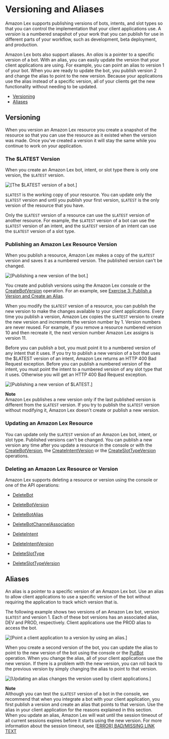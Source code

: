 # Versioning and Aliases<a name="versioning-aliases"></a>

Amazon Lex supports publishing versions of bots, intents, and slot types so that you can control the implementation that your client applications use\. A *version* is a numbered snapshot of your work that you can publish for use in different parts of your workflow, such as development, beta deployment, and production\.

Amazon Lex bots also support aliases\. An *alias* is a pointer to a specific version of a bot\. With an alias, you can easily update the version that your client applications are using\. For example, you can point an alias to version 1 of your bot\. When you are ready to update the bot, you publish version 2 and change the alias to point to the new version\. Because your applications use the alias instead of a specific version, all of your clients get the new functionality without needing to be updated\.


+ [Versioning](#versioning-intro)
+ [Aliases](#aliases-intro)

## Versioning<a name="versioning-intro"></a>

When you version an Amazon Lex resource you create a snapshot of the resource so that you can use the resource as it existed when the version was made\. Once you've created a version it will stay the same while you continue to work on your application\.

### The $LATEST Version<a name="versioning-intro-create-function"></a>

When you create an Amazon Lex bot, intent, or slot type there is only one version, the `$LATEST` version\. 

![\[The $LATEST version of a bot.\]](http://docs.aws.amazon.com/lex/latest/dg/images/lex-only-bot.png)

`$LATEST` is the working copy of your resource\. You can update only the `$LATEST` version and until you publish your first version, `$LATEST` is the only version of the resource that you have\. 

Only the `$LATEST` version of a resource can use the `$LATEST` version of another resource\. For example, the `$LATEST` version of a bot can use the `$LATEST` version of an intent, and the `$LATEST` version of an intent can use the `$LATEST` version of a slot type\.

### Publishing an Amazon Lex Resource Version<a name="versioning-intro-publish-version"></a>

When you publish a resource, Amazon Lex makes a copy of the `$LATEST` version and saves it as a numbered version\. The published version can't be changed\. 

![\[Publishing a new version of the bot.\]](http://docs.aws.amazon.com/lex/latest/dg/images/bot2.png) 

You create and publish versions using the Amazon Lex console or the [CreateBotVersion](API_CreateBotVersion.md) operation\. For an example, see [Exercise 3: Publish a Version and Create an Alias](gettingstarted-ex3.md)\. 

When you modify the `$LATEST` version of a resource, you can publish the new version to make the changes available to your client applications\. Every time you publish a version, Amazon Lex copies the `$LATEST` version to create the new version and increments the version number by 1\. Version numbers are never reused\. For example, if you remove a resource numbered version 10 and then recreate it, the next version number Amazon Lex assigns is version 11\.

Before you can publish a bot, you must point it to a numbered version of any intent that it uses\. If you try to publish a new version of a bot that uses the $LATEST version of an intent, Amazon Lex returns an HTTP 400 Bad Request exception\. Before you can publish a numbered version of the intent, you must point the intent to a numbered version of any slot type that it uses\. Otherwise you will get an HTTP 400 Bad Request exception\.

![\[Publishing a new version of $LATEST.\]](http://docs.aws.amazon.com/lex/latest/dg/images/lex-publish-identical-bot.png) 

**Note**  
Amazon Lex publishes a new version only if the last published version is different from the `$LATEST` version\. If you try to publish the `$LATEST` version without modifying it, Amazon Lex doesn't create or publish a new version\. 

### Updating an Amazon Lex Resource<a name="versioning-intro-updating-function-code"></a>

You can update only the `$LATEST` version of an Amazon Lex bot, intent, or slot type\. Published versions can't be changed\. You can publish a new version any time after you update a resource in the console or with the [CreateBotVersion](API_CreateBotVersion.md), the [CreateIntentVersion](API_CreateIntentVersion.md) or the [CreateSlotTypeVersion](API_CreateSlotTypeVersion.md) operations\.

### Deleting an Amazon Lex Resource or Version<a name="versioning-intro-deleting-function-versions"></a>

Amazon Lex supports deleting a resource or version using the console or one of the API operations:

+ [DeleteBot](API_DeleteBot.md)

+ [DeleteBotVersion](API_DeleteBotVersion.md)

+ [DeleteBotAlias](API_DeleteBotAlias.md)

+ [DeleteBotChannelAssociation](API_DeleteBotChannelAssociation.md)

+ [DeleteIntent](API_DeleteIntent.md)

+ [DeleteIntentVersion](API_DeleteIntentVersion.md)

+ [DeleteSlotType](API_DeleteSlotType.md)

+ [DeleteSlotTypeVersion](API_DeleteSlotTypeVersion.md)

## Aliases<a name="aliases-intro"></a>

An alias is a pointer to a specific version of an Amazon Lex bot\. Use an alias to allow client applications to use a specific version of the bot without requiring the application to track which version that is\.

The following example shows two versions of an Amazon Lex bot, version `$LATEST` and version 1\. Each of these bot versions has an associated alias, DEV and PROD, respectively\. Client applications use the PROD alias to access the bot\.

![\[Point a client application to a version by using an alias.\]](http://docs.aws.amazon.com/lex/latest/dg/images/lex-publish-alias-bot.png) 

When you create a second version of the bot, you can update the alias to point to the new version of the bot using the console or the [PutBot](API_PutBot.md) operation\. When you change the alias, all of your client applications use the new version\. If there is a problem with the new version, you can roll back to the previous version by simply changing the alias to point to that version\.

![\[Updating an alias changes the version used by client applications.\]](http://docs.aws.amazon.com/lex/latest/dg/images/lex-publish-alias-bot-v2.png) 

**Note**  
Although you can test the `$LATEST` version of a bot in the console, we recommend that when you integrate a bot with your client application, you first publish a version and create an alias that points to that version\. Use the alias in your client application for the reasons explained in this section\. When you update an alias, Amazon Lex will wait until the session timeout of all current sessions expires before it starts using the new version\. For more information about the session timeout, see [[ERROR] BAD/MISSING LINK TEXT](context-mgmt.md#context-mgmt-session-timeout)